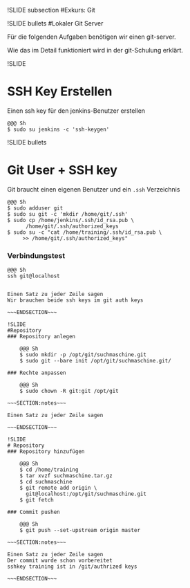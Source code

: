 !SLIDE subsection
#Exkurs: Git

!SLIDE bullets
#Lokaler Git Server

Für die folgenden Aufgaben benötigen wir einen git-server.

Wie das im Detail funktioniert wird in der git-Schulung erklärt.

!SLIDE
# SSH Key Erstellen

Einen ssh key für den jenkins-Benutzer erstellen

    @@@ Sh
    $ sudo su jenkins -c 'ssh-keygen'


!SLIDE bullets
# Git User + SSH key

Git braucht einen eigenen Benutzer und ein `.ssh` Verzeichnis

    @@@ Sh
    $ sudo adduser git
    $ sudo su git -c 'mkdir /home/git/.ssh'
    $ sudo cp /home/jenkins/.ssh/id_rsa.pub \
          /home/git/.ssh/authorized_keys
    $ sudo su -c "cat /home/training/.ssh/id_rsa.pub \
         >> /home/git/.ssh/authorized_keys"

### Verbindungstest

    @@@ Sh
    ssh git@localhost

~~~SECTION:notes~~~

Einen Satz zu jeder Zeile sagen
Wir brauchen beide ssh keys im git auth keys

~~~ENDSECTION~~~

!SLIDE 
#Repository
### Repository anlegen

    @@@ Sh
    $ sudo mkdir -p /opt/git/suchmaschine.git
    $ sudo git --bare init /opt/git/suchmaschine.git/

### Rechte anpassen

    @@@ Sh
    $ sudo chown -R git:git /opt/git

~~~SECTION:notes~~~

Einen Satz zu jeder Zeile sagen

~~~ENDSECTION~~~

!SLIDE
# Repository
### Repository hinzufügen

    @@@ Sh
    $ cd /home/training
    $ tar xvzf suchmaschine.tar.gz
    $ cd suchmaschine
    $ git remote add origin \
      git@localhost:/opt/git/suchmaschine.git
    $ git fetch

### Commit pushen

    @@@ Sh
    $ git push --set-upstream origin master

~~~SECTION:notes~~~

Einen Satz zu jeder Zeile sagen
Der commit wurde schon vorbereitet
sshkey training ist in /git/authrized keys

~~~ENDSECTION~~~
